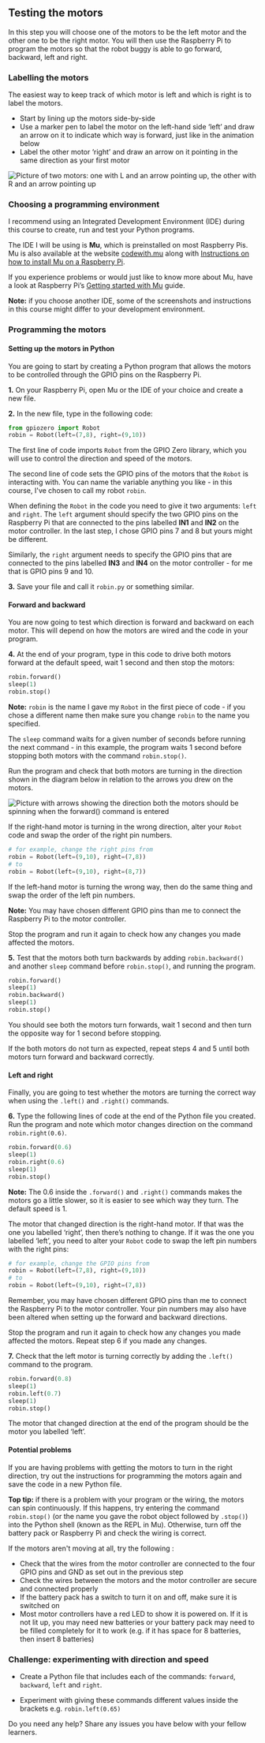 [comment]: # (
Is this step open? Y/N
If so, short description of this step:
Related links:
Related files:
)

## Testing the motors

In this step you will choose one of the motors to be the left motor and the other one to be the right motor. You will then use the Raspberry Pi to program the motors so that the robot buggy is able to go forward, backward, left and right.

### Labelling the motors

The easiest way to keep track of which motor is left and which is right is to label the motors.

+ Start by lining up the motors side-by-side
+ Use a marker pen to label the motor on the left-hand side ‘left’ and draw an arrow on it to indicate which way is forward, just like in the animation below
+ Label the other motor ‘right’ and draw an arrow on it pointing in the same direction as your first motor

![Picture of two motors: one with L and an arrow pointing up, the other with R and an arrow pointing up](images/1_7-labelled-motors)

### Choosing a programming environment

I recommend using an Integrated Development Environment (IDE) during this course to create, run and test your Python programs.

The IDE I will be using is **Mu**, which is preinstalled on most Raspberry Pis. Mu is also available at the website [codewith.mu](https://codewith.mu/) along with [Instructions on how to install Mu on a Raspberry Pi](https://codewith.mu/en/howto/1.0/install_raspberry_pi).

If you experience problems or would just like to know more about Mu, have a look at Raspberry Pi’s [Getting started with Mu](https://projects.raspberrypi.org/en/projects/getting-started-with-mu) guide.

**Note:** if you choose another IDE, some of the screenshots and instructions in this course might differ to your development environment.

### Programming the motors

#### Setting up the motors in Python

You are going to start by creating a Python program that allows the motors to be controlled through the GPIO pins on the Raspberry Pi.

**1.** On your Raspberry Pi, open Mu or the IDE of your choice and create a new file.

**2.** In the new file, type in the following code:

~~~ python
from gpiozero import Robot
robin = Robot(left=(7,8), right=(9,10))
~~~

The first line of code imports `Robot` from the GPIO Zero library, which you will use to control the direction and speed of the motors.

The second line of code sets the GPIO pins of the motors that the `Robot` is interacting with. You can name the variable anything you like - in this course, I've chosen to call my robot `robin`.

When defining the `Robot` in the code you need to give it two arguments: `left` and `right`. The `left` argument should specify the two GPIO pins on the Raspberry Pi that are connected to the pins labelled **IN1** and **IN2** on the motor controller. In the last step, I chose GPIO pins 7 and 8 but yours might be different.

Similarly, the `right` argument needs to specify the GPIO pins that are connected to the pins labelled **IN3** and **IN4** on the motor controller - for me that is GPIO pins 9 and 10.

**3.** Save your file and call it `robin.py` or something similar.

#### Forward and backward

You are now going to test which direction is forward and backward on each motor. This will depend on how the motors are wired and the code in your program.

**4.** At the end of your program, type in this code to drive both motors forward at the default speed, wait 1 second and then stop the motors:

~~~ python
robin.forward()
sleep(1)
robin.stop()
~~~

**Note:** `robin` is the name I gave my `Robot` in the first piece of code - if you chose a different name then make sure you change `robin` to the name you specified.

The `sleep` command waits for a given number of seconds before running the next command - in this example, the program waits 1 second before stopping both motors with the command `robin.stop()`.

Run the program and check that both motors are turning in the direction shown in the diagram below in relation to the arrows you drew on the motors.

![Picture with arrows showing the direction both the motors should be spinning when the forward() command is entered](images/1_7-motors-spinning-forward)

If the right-hand motor is turning in the wrong direction, alter your `Robot` code and swap the order of the right pin numbers.

~~~ python
# for example, change the right pins from
robin = Robot(left=(9,10), right=(7,8))
# to
robin = Robot(left=(9,10), right=(8,7))
~~~

If the left-hand motor is turning the wrong way, then do the same thing and swap the order of the left pin numbers.

**Note:** You may have chosen different GPIO pins than me to connect the Raspberry Pi to the motor controller.

Stop the program and run it again to check how any changes you made affected the motors.

**5.** Test that the motors both turn backwards by adding `robin.backward()` and another `sleep` command before `robin.stop()`, and running the program.

~~~ python
robin.forward()
sleep(1)
robin.backward()
sleep(1)
robin.stop()
~~~

You should see both the motors turn forwards, wait 1 second and then turn the opposite way for 1 second before stopping.

If the both motors do not turn as expected, repeat steps 4 and 5 until both motors turn forward and backward correctly.

#### Left and right

Finally, you are going to test whether the motors are turning the correct way when using the `.left()` and `.right()` commands.

**6.** Type the following lines of code at the end of the Python file you created. Run the program and note which motor changes direction on the command `robin.right(0.6)`.

~~~ python
robin.forward(0.6)
sleep(1)
robin.right(0.6)
sleep(1)
robin.stop()
~~~

**Note:** The 0.6 inside the `.forward()` and `.right()` commands makes the motors go a little slower, so it is easier to see which way they turn. The default speed is 1.

The motor that changed direction is the right-hand motor. If that was the one you labelled ‘right’, then there’s nothing to change. If it was the one you labelled ‘left’, you need to alter your `Robot` code to swap the left pin numbers with the right pins:

~~~ python
# for example, change the GPIO pins from
robin = Robot(left=(7,8), right=(9,10))
# to
robin = Robot(left=(9,10), right=(7,8))
~~~

Remember, you may have chosen different GPIO pins than me to connect the Raspberry Pi to the motor controller. Your pin numbers may also have been altered when setting up the forward and backward directions.

Stop the program and run it again to check how any changes you made affected the motors. Repeat step 6 if you made any changes.

**7.** Check that the left motor is turning correctly by adding the `.left()` command to the program.

~~~python
robin.forward(0.8)
sleep(1)
robin.left(0.7)
sleep(1)
robin.stop()
~~~

The motor that changed direction at the end of the program should be the motor you labelled ‘left’.

#### Potential problems

If you are having problems with getting the motors to turn in the right direction, try out the instructions for programming the motors again and save the code in a new Python file.

**Top tip:** if there is a problem with your program or the wiring, the motors can spin continuously. If this happens, try entering the command `robin.stop()` (or the name you gave the robot object followed by `.stop()`) into the Python shell (known as the REPL in Mu). Otherwise, turn off the battery pack or Raspberry Pi and check the wiring is correct.

If the motors aren't moving at all, try the following :

+ Check that the wires from the motor controller are connected to the four GPIO pins and GND as set out in the previous step
+ Check the wires between the motors and the motor controller are secure and connected properly
+ If the battery pack has a switch to turn it on and off, make sure it is switched on
+ Most motor controllers have a red LED to show it is powered on. If it is not lit up, you may need new batteries or your battery pack may need to be filled completely for it to work (e.g. if it has space for 8 batteries, then insert 8 batteries)

### Challenge: experimenting with direction and speed

+ Create a Python file that includes each of the commands: `forward`, `backward`, `left` and `right`.

+ Experiment with giving these commands different values inside the brackets e.g. `robin.left(0.65)`

Do you need any help? Share any issues you have below with your fellow learners.
